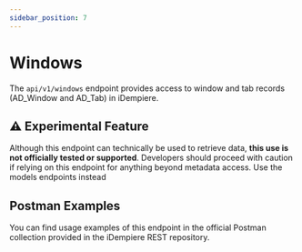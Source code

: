 ```yaml
---
sidebar_position: 7
---
```


# Windows

The `api/v1/windows` endpoint provides access to window and tab records (AD_Window and AD_Tab) in iDempiere.

## ⚠️ Experimental Feature

Although this endpoint can technically be used to retrieve data, **this use is not officially tested or supported**. Developers should proceed with caution if relying on this endpoint for anything beyond metadata access. Use the models endpoints instead

## Postman Examples

You can find usage examples of this endpoint in the official Postman collection provided in the iDempiere REST repository.
